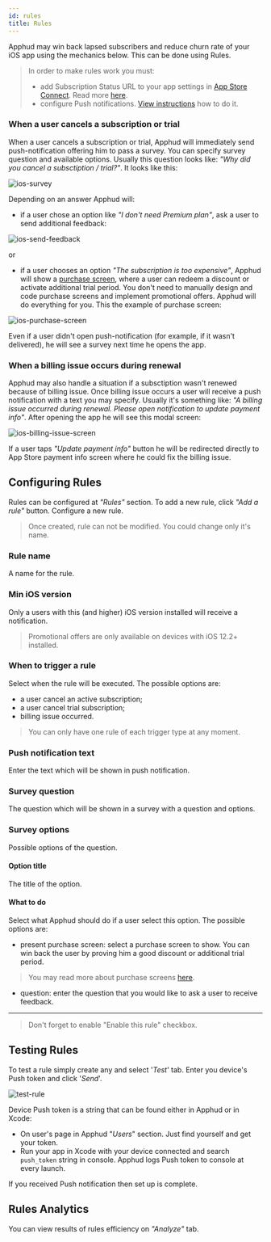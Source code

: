 ```yaml
---
id: rules
title: Rules
---
```

Apphud may win back lapsed subscribers and reduce churn rate of your iOS app using the mechanics below. This can be done using Rules.

> In order to make rules work you must:
>
> - add Subscription Status URL to your app settings in <a href="https://appstoreconnect.apple.com/" target="_blank">App Store Connect</a>. Read more [here](creating-app.md#app-store-shared-secret).
> - configure Push notifications. [View instructions](push.md) how to do it.
>

### When a user cancels a subscription or trial

When a user cancels a subscription or trial, Apphud will immediately send push-notification offering him to pass a survey. You can specify survey question and available options. Usually this question looks like: *"Why did you cancel a subsctiption / trial?"*. It looks like this:

![ios-survey](assets/ios-survey.png)

Depending on an answer Apphud will:

* if a user chose an option like *"I don't need Premium plan"*, ask a user to send additional feedback:

![ios-send-feedback](assets/ios-send-feedback.png)

or

* if a user chooses an option *"The subscription is too expensive"*, Apphud will show a [purchase screen](purchase-screens.md), where a user can redeem a discount or activate additional trial period. You don't need to manually design and code purchase screens and implement promotional offers. Apphud will do everything for you. This the example of purchase screen:

![ios-purchase-screen](assets/ios-purchase-screen.png)

Even if a user didn't open push-notification (for example, if it wasn't delivered), he will see a survey next time he opens the app.

### When a billing issue occurs during renewal

Apphud may also handle a situation if a subsctiption wasn't renewed because of billing issue. Once billing issue occurs a user will receive a push notification with a text you may specify. Usually it's something like: *"A billing issue occurred during renewal. Please open notification to update payment info"*. After opening the app he will see this modal screen:

![ios-billing-issue-screen](assets/ios-billing-issue-screen.png)

If a user taps *"Update payment info"* button he will be redirected directly to App Store payment info screen where he could fix the billing issue.

## Configuring Rules

Rules can be configured at *"Rules"* section. To add a new rule, click *"Add a rule"* button. Configure a new rule.

> Once created, rule can not be modified. You could change only it's name.

### Rule name

A name for the rule.

### Min iOS version

Only a users with this (and higher) iOS version installed will receive a notification.

> Promotional offers are only available on devices with iOS 12.2+ installed.

### When to trigger a rule

Select when the rule will be executed. The possible options are:

* a user cancel an active subscription;
* a user cancel trial subscription;
* billing issue occurred.

> You can only have one rule of each trigger type at any moment.

### Push notification text

Enter the text which will be shown in push notification.

### Survey question

The question which will be shown in a survey with a question and options.

### Survey options

Possible options of the question.

#### Option title

 The title of the option.

#### What to do

Select what Apphud should do if a user select this option. The possible options are:

* present purchase screen: select a purchase screen to show. You can win back the user by proving him a good discount or additional trial period.

> You may read more about purchase screens [here](purchase-screens.md).

* question: enter the question that you would like to ask a user to receive feedback.

------

> Don't forget to enable "Enable this rule" checkbox.

## Testing Rules

To test a rule simply create any and select '*Test*' tab. Enter you device's Push token and click '*Send*'.

![test-rule](assets/test-rule.png)

Device Push token is a string that can be found either in Apphud or in Xcode:

- On user's page in Apphud "*Users*" section. Just find yourself and get your token. 
- Run your app in Xcode with your device connected and search `push_token` string in console. Apphud logs Push token to console at every launch.

If you received Push notification then set up is complete.

## Rules Analytics

You can view results of rules efficiency on *"Analyze"* tab.

